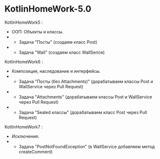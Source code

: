 # KotlinHomeWork-5.0
KotlinHomeWork5 :
- ООП: Объекты и классы.
- - Задача "Посты" (создаем класс Post)
- - Задача "Wall" (создаем класс WallSerice)

KotlinHomeWork6 :
- Композиция, наследование и интерфейсы.
- - Задача "Посты (без Attachments)" (дорабатываем классы Post и WallService через Pull Request)
- - Задача "Attachments" (дорабатываем классы Post и WallService через Pull Request)
- - Задача "Sealed классы" (дорабатываем класс Post через Pull Request)

KotlinHomeWork7 :
- Исключения.
- - Задача "PostNotFoundException" (в WallService добавляем метод createComment)

